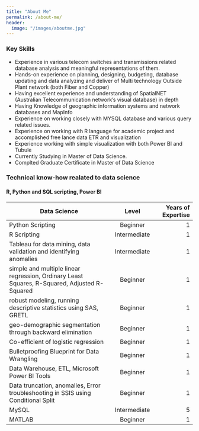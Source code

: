 ```yaml
---
title: "About Me"
permalink: /about-me/
header:
  image: "/images/aboutme.jpg"
---
```


### Key Skills

* Experience in various telecom switches and transmissions related database analysis and meaningful representations of them.
*	Hands-on experience on planning, designing, budgeting, database updating and data analyzing and deliver of Multi technology Outside Plant network (both Fiber and Copper) 
* Having excellent experience and understanding of SpatialNET (Australian Telecommunication network’s visual database) in depth 
*	Having Knowledge of geographic information systems and network databases and MapInfo
* Experience on working closely with MYSQL database and various query related issues.
* Experience on working with R language for academic project and accomplished free lance data ETR and visualization 
*	Experience working with simple visualization with both Power BI  and Tubule
* Currently Studying  in Master of Data Science.
* Complted Graduate Certificate in Master of Data Science


### Technical know-how realated to data science
#### R, Python and SQL scripting, Power BI

| Data Science                                                                                  | Level                  | Years of Expertise               |
| --------------------------------------------------------------------------------------------- |:----------------------:| --------------------------------:|
| Python Scripting 										| Beginner               | 1                                |
| R Scripting 							                        	| Intermediate           | 1                            							                        
| Tableau for data mining, data validation and identifying anomalies                            | Intermediate           | 1                                |
| simple and multiple linear regression, Ordinary Least Squares, R-Squared, Adjusted R-Squared  | Beginner               | 1                                |  
| robust modeling, running descriptive statistics using SAS, GRETL                              | Beginner               | 1                                |
| geo-demographic segmentation through backward elimination                                     | Beginner               | 1                                |
| Co-efficient of logistic regression                                                           | Beginner               | 1                                |
| Bulletproofing Blueprint for Data Wrangling                                                   | Beginner               | 1                                |
| Data Warehouse, ETL, Microsoft Power BI Tools                                                 | Beginner               | 1                                | 
| Data truncation, anomalies, Error troubleshooting in SSIS using Conditional Split             | Beginner               | 1                                |
| MySQL  											| Intermediate           | 5                                |
| MATLAB                                                                                        | Beginner               | 1                                |









  
